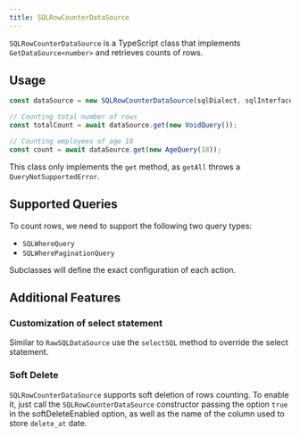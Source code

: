 ```yaml
---
title: SQLRowCounterDataSource
---
```


`SQLRowCounterDataSource` is a TypeScript class that implements `GetDataSource<number>` and retrieves counts of rows.

## Usage

```typescript
const dataSource = new SQLRowCounterDataSource(sqlDialect, sqlInterface, 'employee');

// Counting total number of rows
const totalCount = await dataSource.get(new VoidQuery());

// Counting employees of age 18
const count = await dataSource.get(new AgeQuery(18));
```

This class only implements the `get` method, as `getAll` throws a `QueryNotSupportedError`.

## Supported Queries

To count rows, we need to support the following two query types:

- `SQLWhereQuery`
- `SQLWherePaginationQuery`

Subclasses will define the exact configuration of each action.


## Additional Features

### Customization of select statement

Similar to `RawSQLDataSource` use the `selectSQL` method to override the select statement. 

### Soft Delete

`SQLRowCounterDataSource` supports soft deletion of rows counting. To enable it, just call the `SQLRowCounterDataSource` constructor passing the option `true` in the softDeleteEnabled option, as well as the name of the column used to store `delete_at` date.  

